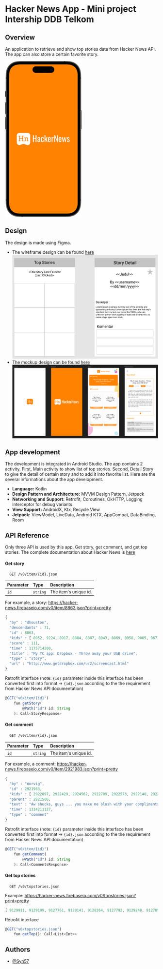 # Hacker News App - Mini project Intership DDB Telkom

## Overview
An application to retrieve and show top stories data from Hacker News API. The app can also store a certain favorite story.


![App](https://github.com/Syn57/asset-hacker-apps/blob/main/mockup_0_5.png?raw=true) 



## Design 
The design is made using Figma.
- The wireframe design can be found [here](https://www.figma.com/file/RQ2etNstHVVe0HsbGrbTxY66/Untitled?node-id=0%3A1)
![Wireframe](https://github.com/Syn57/asset-hacker-apps/blob/main/wireframe.png?raw=true)
- The mockup design can be found [here](https://www.figma.com/file/1HMeWuoKpKatjpCY5bAEcT/HackerNewsApp?node-id=5%3A135&t=x4iYfmOg8uufxozI-1)
![Mockups](https://github.com/Syn57/asset-hacker-apps/blob/main/mockup.png?raw=true)

## App development
The development is integrated in Android Studio. The app contains 2 activity. First, Main activity to show list of top stories. Second, Detail Story to give the detail of certain story and to add it into favorite list. Here are the several informations about the app development.
- **Language:** Kotlin
- **Design Pattern and Architecture:** MVVM Design Pattern, Jetpack
- **Networking and Support:** Retrofit, Coroutines, OkHTTP, Logging Interceptor for debug variants
- **View Support:** AndroidX, Ktx, Recycle View
- **Jetpack:** ViewModel, LiveData, Android KTX, AppCompat, DataBinding, Room

## API Reference
Only three API is used by this app, Get story, get comment, and get top stories. The complete documentation about Hacker News is [here](https://github.com/HackerNews/API)
#### Get story

```http
  GET /v0/item/{id}.json
```

| Parameter | Type     | Description                       |
| :-------- | :------- | :-------------------------------- |
| `id`      | `string` | The item's unique id. |

For example, a story: https://hacker-news.firebaseio.com/v0/item/8863.json?print=pretty

```javascript
{
  "by" : "dhouston",
  "descendants" : 71,
  "id" : 8863,
  "kids" : [ 8952, 9224, 8917, 8884, 8887, 8943, 8869, 8958, 9005, 9671, 8940, 9067, 8908, 9055, 8865, 8881, 8872, 8873, 8955, 10403, 8903, 8928, 9125, 8998, 8901, 8902, 8907, 8894, 8878, 8870, 8980, 8934, 8876 ],
  "score" : 111,
  "time" : 1175714200,
  "title" : "My YC app: Dropbox - Throw away your USB drive",
  "type" : "story",
  "url" : "http://www.getdropbox.com/u/2/screencast.html"
}
```
Retrofit interface (note: `{id}` parameter inside this interface has been converted first into format -> `{id}.json` according to the the requirement from Hacker News API documentation)
```javascript
@GET("v0/item/{id}")
    fun getStory(
        @Path("id") id: String
    ): Call<StoryResponse>
```


#### Get comment

```http
  GET /v0/item/{id}.json
```

| Parameter | Type     | Description                       |
| :-------- | :------- | :-------------------------------- |
| `id`      | `string` | The item's unique id. |

For example, a comment: https://hacker-news.firebaseio.com/v0/item/2921983.json?print=pretty

```javascript
{
  "by" : "norvig",
  "id" : 2921983,
  "kids" : [ 2922097, 2922429, 2924562, 2922709, 2922573, 2922140, 2922141 ],
  "parent" : 2921506,
  "text" : "Aw shucks, guys ... you make me blush with your compliments.<p>Tell you what, Ill make a deal: I'll keep writing if you keep reading. K?",
  "time" : 1314211127,
  "type" : "comment"
}
```

Retrofit interface (note: `{id}` parameter inside this interface has been converted first into format -> `{id}.json` according to the the requirement from Hacker News API documentation)
```javascript
@GET("v0/item/{id}")
    fun getComment(
        @Path("id") id: String
    ): Call<CommentsResponse>
```
#### Get top stories

```http
  GET /v0/topstories.json
```

Example: https://hacker-news.firebaseio.com/v0/topstories.json?print=pretty

```javascript
[ 9129911, 9129199, 9127761, 9128141, 9128264, 9127792, 9129248, 9127092, 9128367, ..., 9038733 ]
```

Retrofit interface
```javascript
@GET("v0/topstories.json")
    fun getTop(): Call<List<Int>>
```



## Authors

- [@Syn57](https://www.github.com/Syn57)

